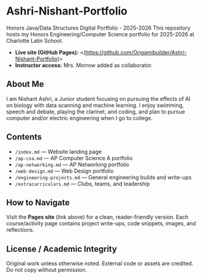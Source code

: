 # Ashri-Nishant-Portfolio
Honors Java/Data Structures Digital Portfolio - 2025-2026
This repository hosts my Honors Engineering/Computer Science portfolio for
2025-2026 at Charlotte Latin School.
- **Live site (GitHub Pages):** &lt;(https://github.com/Origamibuilder/Ashri-Nishant-Portfolio)&gt;
- **Instructor access:** Mrs. Morrow added as collaborator.
## About Me
I am Nishant Ashri, a Junior student focusing on pursuing the effects of AI on biology with data scanning and machine learning.
I enjoy swimming, speech and debate, playing the clarinet, and coding, and plan to pursue computer and/or electric engineering when I go to college.
## Contents
- `/index.md` — Website landing page
- `/ap-csa.md` — AP Computer Science A portfolio
- `/ap-networking.md` — AP Networking portfolio
- `/web-design.md` — Web Design portfolio
- `/engineering-projects.md` — General engineering builds and write-ups
- `/extracurriculars.md` — Clubs, teams, and leadership
## How to Navigate
Visit the **Pages site** (link above) for a clean, reader-friendly version.
Each course/activity page contains project write-ups, code snippets, images,
and reflections.
## License / Academic Integrity
Original work unless otherwise noted. External code or assets are credited.
Do not copy without permission.
